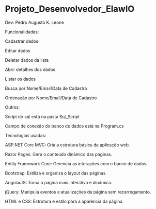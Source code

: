 # Projeto_Desenvolvedor_ElawIO

Dev: Pedro Augusto K. Leone

Funcionalidades:

Cadastrar dados

Editar dados

Deletar dados da lista

Abrir detalhes dos dados 

Listar os dados

Busca por Nome/Email/Data de Cadastro

Ordenação por Nome/Email/Data de Cadastro

Outros:

Script do sql está na pasta Sql_Script

Campo de conexão do banco de dados está na Program.cs

Tecnologias usadas:

ASP.NET Core MVC: Cria a estrutura básica da aplicação web.

Razor Pages: Gera o conteúdo dinâmico das páginas.

Entity Framework Core: Gerencia as interações com o banco de dados.

Bootstrap: Estiliza e organiza o layout das páginas.

AngularJS: Torna a página mais interativa e dinâmica.

jQuery: Manipula eventos e atualizações da página sem recarregamento.

HTML e CSS: Estrutura e estilo para a aparência da página.
